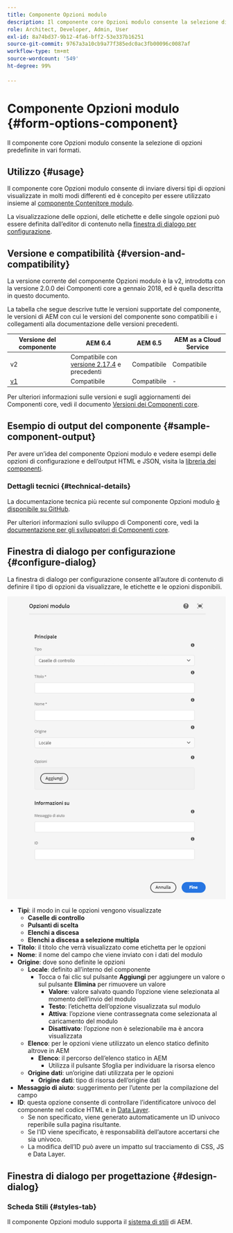 ```yaml
---
title: Componente Opzioni modulo
description: Il componente core Opzioni modulo consente la selezione di opzioni predefinite in vari formati.
role: Architect, Developer, Admin, User
exl-id: 8a74bd37-9b12-4fa6-bff2-53e337b16251
source-git-commit: 9767a3a10cb9a77f385edc0ac3fb00096c0087af
workflow-type: tm+mt
source-wordcount: '549'
ht-degree: 99%

---
```


# Componente Opzioni modulo {#form-options-component}

Il componente core Opzioni modulo consente la selezione di opzioni predefinite in vari formati.

## Utilizzo {#usage}

Il componente core Opzioni modulo consente di inviare diversi tipi di opzioni visualizzate in molti modi differenti ed è concepito per essere utilizzato insieme al [componente Contenitore modulo](form-container.md).

La visualizzazione delle opzioni, delle etichette e delle singole opzioni può essere definita dall’editor di contenuto nella [finestra di dialogo per configurazione](#configure-dialog).

## Versione e compatibilità {#version-and-compatibility}

La versione corrente del componente Opzioni modulo è la v2, introdotta con la versione 2.0.0 dei Componenti core a gennaio 2018, ed è quella descritta in questo documento.

La tabella che segue descrive tutte le versioni supportate del componente, le versioni di AEM con cui le versioni del componente sono compatibili e i collegamenti alla documentazione delle versioni precedenti.

| Versione del componente | AEM 6.4 | AEM 6.5 | AEM as a Cloud Service |
|--- |--- |--- |---|
| v2 | Compatibile con<br>[versione 2.17.4](/help/versions.md) e precedenti | Compatibile | Compatibile |
| [v1](/help/components/v1/form-options-v1.md) | Compatibile | Compatibile | - |

Per ulteriori informazioni sulle versioni e sugli aggiornamenti dei Componenti core, vedi il documento [Versioni dei Componenti core](/help/versions.md).

## Esempio di output del componente {#sample-component-output}

Per avere un’idea del componente Opzioni modulo e vedere esempi delle opzioni di configurazione e dell’output HTML e JSON, visita la [libreria dei componenti](https://adobe.com/go/aem_cmp_library_form_options_it).

### Dettagli tecnici {#technical-details}

La documentazione tecnica più recente sul componente Opzioni modulo [è disponibile su GitHub](https://adobe.com/go/aem_cmp_tech_form_options_v2_it).

Per ulteriori informazioni sullo sviluppo di Componenti core, vedi la [documentazione per gli sviluppatori di Componenti core](/help/developing/overview.md).

## Finestra di dialogo per configurazione {#configure-dialog}

La finestra di dialogo per configurazione consente all’autore di contenuto di definire il tipo di opzioni da visualizzare, le etichette e le opzioni disponibili.

![Finestra di dialogo per modifica del componente Opzioni modulo](/help/assets/form-options-edit.png)

* **Tipi**: il modo in cui le opzioni vengono visualizzate
   * **Caselle di controllo**
   * **Pulsanti di scelta**
   * **Elenchi a discesa**
   * **Elenchi a discesa a selezione multipla**
* **Titolo**: il titolo che verrà visualizzato come etichetta per le opzioni
* **Nome**: il nome del campo che viene inviato con i dati del modulo
* **Origine**: dove sono definite le opzioni
   * **Locale**: definito all’interno del componente
      * Tocca o fai clic sul pulsante **Aggiungi** per aggiungere un valore o sul pulsante **Elimina** per rimuovere un valore
         * **Valore**: valore salvato quando l’opzione viene selezionata al momento dell’invio del modulo
         * **Testo**: l’etichetta dell’opzione visualizzata sul modulo
         * **Attiva**: l’opzione viene contrassegnata come selezionata al caricamento del modulo
         * **Disattivato**: l’opzione non è selezionabile ma è ancora visualizzata
   * **Elenco**: per le opzioni viene utilizzato un elenco statico definito altrove in AEM
      * **Elenco**: il percorso dell’elenco statico in AEM
         * Utilizza il pulsante Sfoglia per individuare la risorsa elenco
   * **Origine dati**: un’origine dati utilizzata per le opzioni
      * **Origine dati**: tipo di risorsa dell’origine dati
* **Messaggio di aiuto**: suggerimento per l’utente per la compilazione del campo
* **ID**: questa opzione consente di controllare l’identificatore univoco del componente nel codice HTML e in [Data Layer](/help/developing/data-layer/overview.md).
   * Se non specificato, viene generato automaticamente un ID univoco reperibile sulla pagina risultante.
   * Se l’ID viene specificato, è responsabilità dell’autore accertarsi che sia univoco.
   * La modifica dell’ID può avere un impatto sul tracciamento di CSS, JS e Data Layer.

## Finestra di dialogo per progettazione {#design-dialog}

### Scheda Stili {#styles-tab}

Il componente Opzioni modulo supporta il [sistema di stili](/help/get-started/authoring.md#component-styling) di AEM.
